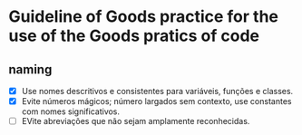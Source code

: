 # Guideline of Goods practice for the use of the Goods pratics of code

## naming

- [x] Use nomes descritivos e consistentes para variáveis, funções e classes.
- [x] Evite números mágicos; número largados sem contexto, use constantes com nomes significativos.
- [ ] EVite abreviações que não sejam amplamente reconhecidas.
